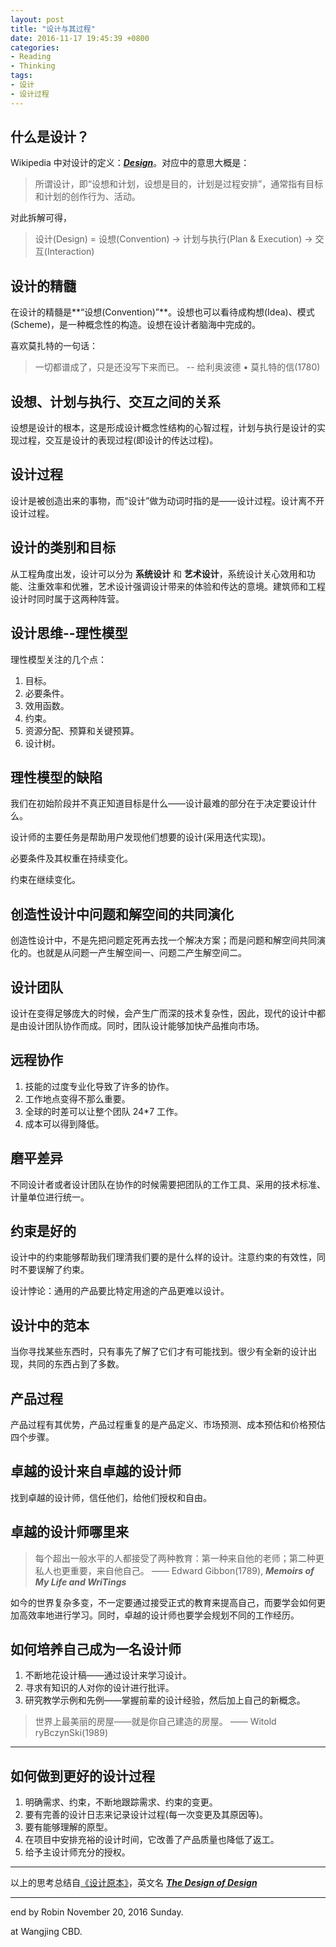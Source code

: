 ```yaml
---
layout: post
title: "设计与其过程"
date: 2016-11-17 19:45:39 +0800
categories:
- Reading
- Thinking
tags:
- 设计
- 设计过程
---
```


## 什么是设计？

Wikipedia 中对设计的定义：[***Design***](https://en.wikipedia.org/wiki/Design)。对应中的意思大概是：

> 所谓设计，即“设想和计划，设想是目的，计划是过程安排”，通常指有目标和计划的创作行为、活动。

对此拆解可得，

> 设计(Design) = 设想(Convention) -> 计划与执行(Plan & Execution) -> 交互(Interaction)

<!-- more -->

## 设计的精髓

在设计的精髓是**“设想(Convention)”**。设想也可以看待成构想(Idea)、模式(Scheme)，是一种概念性的构造。设想在设计者脑海中完成的。

喜欢莫扎特的一句话：

> 一切都谱成了，只是还没写下来而已。 -- 给利奥波德 • 莫扎特的信(1780)


## 设想、计划与执行、交互之间的关系

设想是设计的根本，这是形成设计概念性结构的心智过程，计划与执行是设计的实现过程，交互是设计的表现过程(即设计的传达过程)。

## 设计过程

设计是被创造出来的事物，而“设计”做为动词时指的是——设计过程。设计离不开设计过程。

## 设计的类别和目标

从工程角度出发，设计可以分为 **系统设计** 和 **艺术设计**，系统设计关心效用和功能、注重效率和优雅，艺术设计强调设计带来的体验和传达的意境。建筑师和工程设计时同时属于这两种阵营。

## 设计思维--理性模型

理性模型关注的几个点：

1. 目标。
2. 必要条件。
3. 效用函数。
4. 约束。
5. 资源分配、预算和关键预算。
6. 设计树。

## 理性模型的缺陷

我们在初始阶段并不真正知道目标是什么——设计最难的部分在于决定要设计什么。

设计师的主要任务是帮助用户发现他们想要的设计(采用迭代实现)。

必要条件及其权重在持续变化。

约束在继续变化。

## 创造性设计中问题和解空间的共同演化

创造性设计中，不是先把问题定死再去找一个解决方案；而是问题和解空间共同演化的。也就是从问题一产生解空间一、问题二产生解空间二。

## 设计团队

设计在变得足够庞大的时候，会产生广而深的技术复杂性，因此，现代的设计中都是由设计团队协作而成。同时，团队设计能够加快产品推向市场。

## 远程协作

1. 技能的过度专业化导致了许多的协作。
2. 工作地点变得不那么重要。
3. 全球的时差可以让整个团队 24*7 工作。
4. 成本可以得到降低。

## 磨平差异

不同设计者或者设计团队在协作的时候需要把团队的工作工具、采用的技术标准、计量单位进行统一。

## 约束是好的

设计中的约束能够帮助我们理清我们要的是什么样的设计。注意约束的有效性，同时不要误解了约束。

设计悖论：通用的产品要比特定用途的产品更难以设计。

## 设计中的范本

当你寻找某些东西时，只有事先了解了它们才有可能找到。很少有全新的设计出现，共同的东西占到了多数。

## 产品过程

产品过程有其优势，产品过程重复的是产品定义、市场预测、成本预估和价格预估四个步骤。

## 卓越的设计来自卓越的设计师

找到卓越的设计师，信任他们，给他们授权和自由。

## 卓越的设计师哪里来

> 每个超出一般水平的人都接受了两种教育：第一种来自他的老师；第二种更私人也更重要，来自他自己。 —— Edward Gibbon(1789), ***Memoirs of My Life and WriTings***

如今的世界复杂多变，不一定要通过接受正式的教育来提高自己，而要学会如何更加高效率地进行学习。同时，卓越的设计师也要学会规划不同的工作经历。

## 如何培养自己成为一名设计师

1. 不断地花设计稿——通过设计来学习设计。
2. 寻求有知识的人对你的设计进行批评。
3. 研究教学示例和先例——掌握前辈的设计经验，然后加上自己的新概念。


> 世界上最美丽的房屋——就是你自己建造的房屋。 —— Witold ryBczynSki(1989)

----

## 如何做到更好的设计过程

1. 明确需求、约束，不断地跟踪需求、约束的变更。
2. 要有完善的设计日志来记录设计过程(每一次变更及其原因等)。
3. 要有能够理解的原型。
4. 在项目中安排充裕的设计时间，它改善了产品质量也降低了返工。
5. 给予主设计师充分的授权。

----

以上的思考总结自[《设计原本》](https://book.douban.com/subject/5406042/)，英文名 [***The Design of Design***](https://www.amazon.com/Design-Essays-Computer-Scientist/dp/0201362988)

----

end by Robin November 20, 2016 Sunday.

at Wangjing CBD.